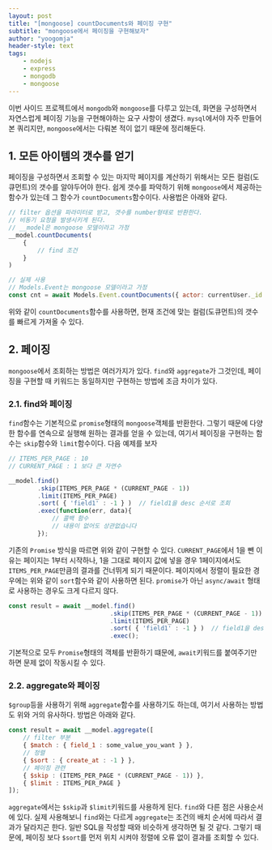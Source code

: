 ```yaml
---
layout: post
title: "[mongoose] countDocuments와 페이징 구현"
subtitle: "mongoose에서 페이징을 구현해보자"
author: "yoogomja"
header-style: text
tags:
    - nodejs
    - express
    - mongodb
    - mongoose
---
```


이번 사이드 프로젝트에서 `mongodb`와 `mongoose`를 다루고 있는데, 화면을 구성하면서 자연스럽게 페이징 기능을 구현해야하는 요구 사항이 생겼다. 
`mysql`에서야 자주 만들어본 쿼리지만, `mongoose`에서는 다뤄본 적이 없기 때문에 정리해둔다. 

## 1. 모든 아이템의 갯수를 얻기

페이징을 구성하면서 조회할 수 있는 마지막 페이지를 계산하기 위해서는 모든 컬럼(도큐먼트)의 갯수를 알야두어야 한다. 쉽게 갯수를 파악하기 위해 `mongoose`에서 제공하는 함수가 있는데 그 함수가 `countDocuments`함수이다. 사용법은 아래와 같다.

```javascript
// filter 옵션을 파라미터로 받고, 갯수를 number형태로 반환한다. 
// 비동기 요청을 발생시키게 된다. 
// __model은 mongoose 모델이라고 가정
__model.countDocuments(
    {
        // find 조건 
    }
)

// 실제 사용
// Models.Event는 mongoose 모델이라고 가정 
const cnt = await Models.Event.countDocuments({ actor: currentUser._id });

```

위와 같이 `countDocuments`함수를 사용하면, 현재 조건에 맞는 컬럼(도큐먼트)의 갯수를 빠르게 가져올 수 있다.

## 2. 페이징 

`mongoose`에서 조회하는 방법은 여러가지가 있다. `find`와 `aggregate`가 그것인데, 페이징을 구현할 때 키워드는 동일하지만 구현하는 방법에 조금 차이가 있다. 

### 2.1. find와 페이징 

`find`함수는 기본적으로 `promise`형태의 `mongoose`객체를 반환한다. 그렇기 때문에 다양한 함수를 연속으로 실행해 원하는 결과를 얻을 수 있는데, 여기서 페이징을 구현하는 함수는 `skip`함수와 `limit`함수이다. 다음 예제를 보자

```javascript
// ITEMS_PER_PAGE : 10
// CURRENT_PAGE : 1 보다 큰 자연수

__model.find()
        .skip(ITEMS_PER_PAGE * (CURRENT_PAGE - 1))
        .limit(ITEMS_PER_PAGE)
        .sort( { 'field1' : -1 } )  // field1을 desc 순서로 조회
        .exec(function(err, data){  
            // 콜백 함수 
            // 내용이 없어도 상관없습니다
        });
```

기존의 `Promise` 방식을 따르면 위와 같이 구현할 수 있다. `CURRENT_PAGE`에서 1을 뺀 이유는 페이지는 1부터 시작하나, 1을 그대로 페이지 값에 넣을 경우 1페이지에서도 `ITEMS_PER_PAGE`만큼의 결과를 건너뛰게 되기 때문이다. 페이지에서 정렬이 필요한 경우에는 위와 같이 `sort`함수와 같이 사용하면 된다. `promise`가 아닌 `async/await` 형태로 사용하는 경우도 크게 다르지 않다.

```javascript
const result = await __model.find()
                            .skip(ITEMS_PER_PAGE * (CURRENT_PAGE - 1))
                            .limit(ITEMS_PER_PAGE)
                            .sort( { 'field1' : -1 } )  // field1을 desc 순서로 조회
                            .exec();

```

기본적으로 모두 `Promise`형태의 객체를 반환하기 떄문에, `await`키워드를 붙여주기만 하면 문제 없이 작동시킬 수 있다. 


### 2.2. aggregate와 페이징 

`$group`등을 사용하기 위해 `aggregate`함수를 사용하기도 하는데, 여기서 사용하는 방법도 위와 거의 유사하다. 방법은 아래와 같다.

```javascript
const result = await __model.aggregate([
    // filter 부분
    { $match : { field_1 : some_value_you_want } },
    // 정렬
    { $sort : { create_at : -1 } },
    // 페이징 관련 
    { $skip : (ITEMS_PER_PAGE * (CURRENT_PAGE - 1)) },
    { $limit : ITEMS_PER_PAGE }
]);

```

`aggregate`에서는 `$skip`과 `$limit`키워드를 사용하게 된다. `find`와 다른 점은 사용순서에 있다. 실제 사용해보니 `find`와는 다르게 `aggregate`는 조건의 배치 순서에 따라서 결과가 달라지곤 한다. 일반 SQL을 작성할 때와 비슷하게 생각하면 될 것 같다. 그렇기 때문에, 페이징 보다 `$sort`를 먼저 위치 시켜야 정렬에 오류 없이 결과를 조회할 수 있다. 